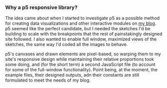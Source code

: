 ### Why a p5 responsive library?

The idea came about when I started to investigate p5 as a possible method for creating data visualizations and other interactive modules on [my blog](https://github.com/liaprins/curiositycoloredglasses.com). p5 seemed like the perfect candidate, but I needed the sketches I'd be building to scale with the breakpoints that the rest of painstakingly designed site followed. I also wanted to enable full window, maximized views of the sketches, the same way I'd coded all the images to behave.

p5's canvases and drawn elements are pixel-based, so warping them to my site's responsive design while maintaining their relative proportions took some doing, and (for the short term) a second JavaScript file (to account for some of the full-window functionality). Point being, at the moment, the example files, their designed outputs, adn their constants are still formulated to meet the needs of my blog.


